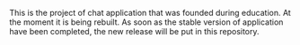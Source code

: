 This is the project of chat application that was founded during education.
At the moment it is being rebuilt.
As soon as the stable version of application have been completed, the new release will be put in this repository.